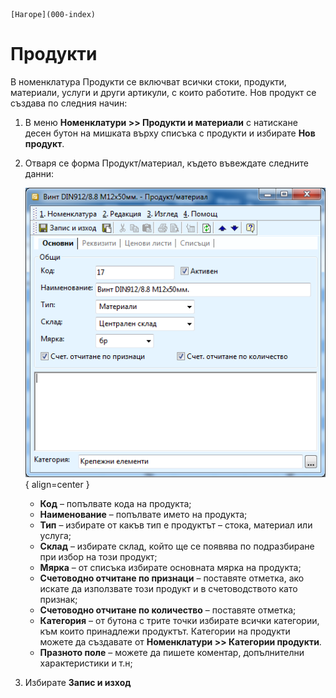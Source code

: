```{only} html
[Нагоре](000-index)
```

# Продукти

В номенклатура Продукти се включват всички стоки, продукти, материали, услуги и други
артикули, с които работите. Нов продукт се създава по следния начин:

 1) В меню **Номенклатури >> Продукти и материали** с натискане десен бутон на
    мишката върху списъка с продукти и избирате **Нов продукт**.
    
 2) Отваря се форма Продукт/материал, където въвеждате следните данни:
 
    ![Форма продукт](902-item-form.png){ align=center }

    - **Код** – попълвате кода на продукта;
    - **Наименование** – попълвате името на продукта;
    - **Тип** – избирате от какъв тип е продуктът – стока, материал или услуга;
    - **Склад** – избирате склад, който ще се появява по подразбиране при избор на този продукт;
    - **Мярка** – от списъка избирате основната мярка на продукта;
    - **Счетоводно отчитане по признаци** – поставяте отметка, ако искате да използвате този продукт и в счетоводството 
      като признак;
    - **Счетоводно отчитане по количество** – поставяте отметка;
    - **Категория** – от бутона с трите точки избирате всички категории, към които принадлежи продуктът. Категории на 
      продукти можете да създавате от **Номенклатури >> Категории продукти**.
    - **Празното поле** – можете да пишете коментар, допълнителни характеристики и т.н;
    
 3) Избирате **Запис и изход**
